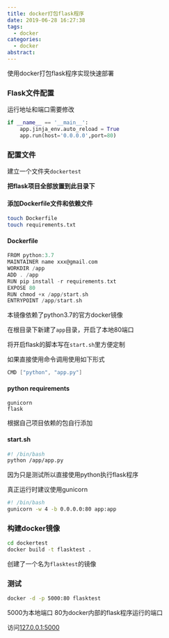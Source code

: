 ```yaml
---
title: docker打包flask程序
date: 2019-06-28 16:27:38
tags:
  - docker
categories:
  - docker
abstract:
---
```


使用docker打包flask程序实现快速部署

<!--more-->

### Flask文件配置

运行地址和端口需要修改

```python
if __name__ == '__main__':
    app.jinja_env.auto_reload = True
    app.run(host='0.0.0.0',port=80)
```



### 配置文件

建立一个文件夹`dockertest`

**把flask项目全部放置到此目录下**

#### 添加Dockerfile文件和依赖文件

```sh
touch Dockerfile
touch requirements.txt
```

#### Dockerfile

```c
FROM python:3.7
MAINTAINER name xxx@gmail.com
WORKDIR /app
ADD . /app
RUN pip install -r requirements.txt
EXPOSE 80
RUN chmod +x /app/start.sh
ENTRYPOINT /app/start.sh
```

本镜像依赖了python3.7的官方docker镜像

在根目录下新建了`app`目录，开启了本地80端口

将开启flask的脚本写在`start.sh`里方便定制

如果直接使用命令调用使用如下形式

```c
CMD ["python", "app.py"]
```



#### python requirements

```
gunicorn
flask
```

根据自己项目依赖的包自行添加

#### start.sh

```bash
#! /bin/bash
python /app/app.py
```

因为只是测试所以直接使用python执行flask程序

真正运行时建议使用gunicorn

```bash
#! /bin/bash
gunicorn -w 4 -b 0.0.0.0:80 app:app
```



### 构建docker镜像

```sh
cd dockertest
docker build -t flasktest .
```

创建了一个名为`flasktest`的镜像

### 测试

```sh
docker -d -p 5000:80 flasktest
```

5000为本地端口 80为docker内部的flask程序运行的端口

访问[127.0.0.1:5000](http://127.0.0.1:5000)